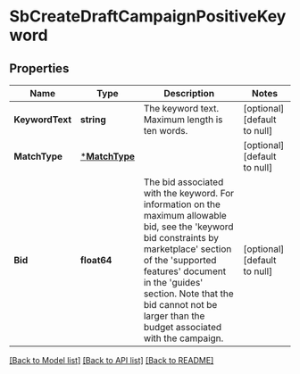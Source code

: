 # SbCreateDraftCampaignPositiveKeyword

## Properties
Name | Type | Description | Notes
------------ | ------------- | ------------- | -------------
**KeywordText** | **string** | The keyword text. Maximum length is ten words. | [optional] [default to null]
**MatchType** | [***MatchType**](MatchType.md) |  | [optional] [default to null]
**Bid** | **float64** | The bid associated with the keyword. For information on the maximum allowable bid, see the &#x27;keyword bid constraints by marketplace&#x27; section of the &#x27;supported features&#x27; document in the &#x27;guides&#x27; section. Note that the bid cannot not be larger than the budget associated with the campaign. | [optional] [default to null]

[[Back to Model list]](../README.md#documentation-for-models) [[Back to API list]](../README.md#documentation-for-api-endpoints) [[Back to README]](../README.md)

